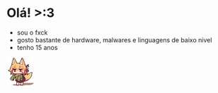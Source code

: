 # Olá! >:3
- sou o fxck
- gosto bastante de hardware, malwares e linguagens de baixo nivel
- tenho 15 anos
<img src="neko-dance.gif">
